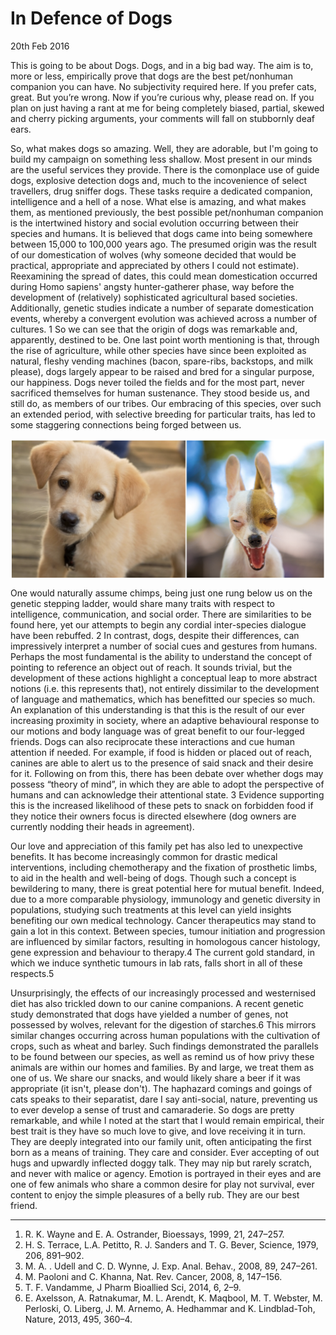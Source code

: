 # In Defence of Dogs
<time datetime="2016-02-20 07:00">20th Feb 2016</time>

This is going to be about Dogs. Dogs, and in a big bad way. The aim is to, more or less, empirically prove that dogs are the best pet/nonhuman companion you can have. No subjectivity required here. If you prefer cats, great. But you’re wrong. Now if you’re curious why, please read on. If you plan on just having a rant at me for being completely biased, partial, skewed and cherry picking arguments, your comments will fall on stubbornly deaf ears.

So, what makes dogs so amazing. Well, they are adorable, but I'm going to build my campaign on something less shallow. Most present in our minds are the useful services they provide. There is the comonplace use of guide dogs, explosive detection dogs and, much to the incovenience of select travellers, drug sniffer dogs. These tasks require a dedicated companion, intelligence and a hell of a nose. What else is amazing, and what makes them, as mentioned previously, the best possible pet/nonhuman companion is the intertwined history and social evolution occurring between their species and humans. It is believed that dogs came into being somewhere between 15,000 to 100,000 years ago. The presumed origin was the result of our domestication of wolves (why someone decided that would be practical, appropriate and appreciated by others I could not estimate). Reexamining the spread of dates, this could mean domestication occurred during Homo sapiens' angsty hunter-gatherer phase, way before the development of (relatively) sophisticated agricultural based societies. Additionally, genetic studies indicate a number of separate domestication events, whereby a convergent evolution was achieved across a number of cultures. 1 So we can see that the origin of dogs was remarkable and, apparently, destined to be. One last point worth mentioning is that, through the rise of agriculture, while other species have since been exploited as natural, fleshy vending machines (bacon, spare-ribs, backstops, and milk please), dogs largely appear to be raised and bred for a singular purpose, our happiness. Dogs never toiled the fields and for the most part, never sacrificed themselves for human sustenance. They stood beside us, and still do, as members of our tribes. Our embracing of this species, over such an extended period, with selective breeding for particular traits, has led to some staggering connections being forged between us.

<img align="middle" src="images/puppy3.png" style="max-height: 350px">

One would naturally assume chimps, being just one rung below us on the genetic stepping ladder, would share many traits with respect to intelligence, communication, and social order. There are similarities to be found here, yet our attempts to begin any cordial inter-species dialogue have been rebuffed. 2 In contrast, dogs, despite their differences, can impressively interpret a number of social cues and gestures from humans. Perhaps the most fundamental is the ability to understand the concept of pointing to reference an object out of reach. It sounds trivial, but the development of these actions highlight a conceptual leap to more abstract notions (i.e. this represents that), not entirely dissimilar to the development of language and mathematics, which has benefitted our species so much. An explanation of this understanding is that this is the result of our ever increasing proximity in society, where an adaptive behavioural response to our motions and body language was of great benefit to our four-legged friends. Dogs can also reciprocate these interactions and cue human attention if needed. For example, if food is hidden or placed out of reach, canines are able to alert us to the presence of said snack and their desire for it. Following on from this, there has been debate over whether dogs may possess “theory of mind”, in which they are able to adopt the perspective of humans and can acknowledge their attentional state. 3 Evidence supporting this is the increased likelihood of these pets to snack on forbidden food if they notice their owners focus is directed elsewhere (dog owners are currently nodding their heads in agreement).

Our love and appreciation of this family pet has also led to unexpective benefits. It has become increasingly common for drastic medical interventions, including chemotherapy and the fixation of prosthetic limbs, to aid in the health and well-being of dogs. Though such a concept is bewildering to many, there is great potential here for mutual benefit. Indeed, due to a more comparable physiology, immunology and genetic diversity in populations, studying such treatments at this level can yield insights benefiting our own medical technology. Cancer therapeutics may stand to gain a lot in this context. Between species, tumour initiation and progression are influenced by similar factors, resulting in homologous cancer histology, gene expression and behaviour to therapy.4 The current gold standard, in which we induce synthetic tumours in lab rats, falls short in all of these respects.5

Unsurprisingly, the effects of our increasingly processed and westernised diet has also trickled down to our canine companions. A recent genetic study demonstrated that dogs have yielded a number of genes, not possessed by wolves, relevant for the digestion of starches.6 This mirrors similar changes occurring across human populations with the cultivation of crops, such as wheat and barley. Such findings demonstrated the parallels to be found between our species, as well as remind us of how privy these animals are within our homes and families. By and large, we treat them as one of us. We share our snacks, and would likely share a beer if it was appropriate (it isn't, please don't). The haphazard comings and goings of cats speaks to their separatist, dare I say anti-social, nature, preventing us to ever develop a sense of trust and camaraderie. So dogs are pretty remarkable, and while I noted at the start that I would remain empirical, their best trait is they have so much love to give, and love receiving it in turn. They are deeply integrated into our family unit, often anticipating the first born as a means of training. They care and consider. Ever accepting of out hugs and upwardly inflected doggy talk. They may nip but rarely scratch, and never with malice or agency. Emotion is portrayed in their eyes and are one of few animals who share a common desire for play not survival, ever content to enjoy the simple pleasures of a belly rub. They are our best friend.

---

1. R. K. Wayne and E. A. Ostrander, Bioessays, 1999, 21, 247–257.
2. H. S. Terrace, L.A. Petitto, R. J. Sanders and T. G. Bever, Science, 1979, 206, 891–902.
3. M. A. . Udell and C. D. Wynne, J. Exp. Anal. Behav., 2008, 89, 247–261.
4. M. Paoloni and C. Khanna, Nat. Rev. Cancer, 2008, 8, 147–156.
5. T. F. Vandamme, J Pharm Bioallied Sci, 2014, 6, 2–9.
6. E. Axelsson, A. Ratnakumar, M. L. Arendt, K. Maqbool, M. T. Webster, M. Perloski, O. Liberg, J. M. Arnemo, A. Hedhammar and K. Lindblad-Toh, Nature, 2013, 495, 360–4.